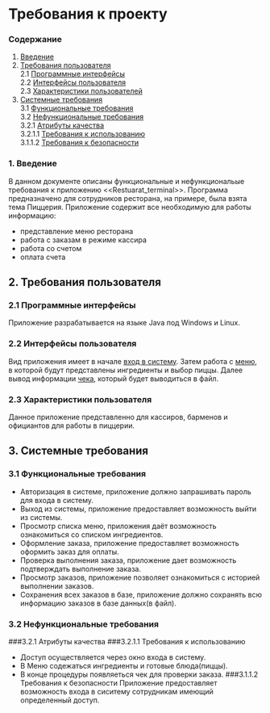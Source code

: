 
# Требования к проекту

### Содержание
1. [Введение](#1)
2. [Требования пользователя](#2) <br>
2.1 [Программные интерфейсы](#2.1) <br>
2.2 [Интерфейсы пользователя](#2.2) <br>
2.3 [Характеристики пользователей](#2.3)<br>
3. [Системные требования](#3)<br>
3.1 [Функциональные требования](#3.1)<br> 
3.2 [Нефункциональные требования](#3.2)<br>
3.2.1 [Атрибуты качества](#3.2.1)<br>
3.2.1.1 [Требования к использованию](#3.2.1.1)<br>
3.1.1.2 [Требования к безопасности](#3.2.1.2)<br>


### 1. Введение <a name="1"></a>
В данном документе описаны функциональные и нефункциональые требования к приложению <<Restuarat_terminal>>.
Программа предназначено для сотрудников ресторана, на примере, была взята тема Пиццерия.
Приложение содержит все необходимую для работы информацию:
* представление меню ресторана
* работа с заказам в режиме кассира
* работа со счетом
* оплата счета

## 2. Требования пользователя <a name="2"></a>

### 2.1 Программные интерфейсы <a name="2.1"></a>
Приложение разрабатывается на языке Java под Windows и Linux.

### 2.2 Интерфейсы пользователя <a name="2.2"></a>
Вид приложения имеет в начале [вход в систему](https://github.com/Evgeniy999/Restaurant_terminal/blob/master/Documentation/mockups/start_work.png). Затем работа с [меню](https://github.com/Evgeniy999/Restaurant_terminal/blob/master/Documentation/mockups/menu.png), в которой будут представлены ингредиенты и выбор пиццы. Далее вывод информации [чека](https://github.com/Evgeniy999/Restaurant_terminal/blob/master/Documentation/mockups/check_list.png), который будет выводиться в файл.

### 2.3 Характеристики пользователя <a name="2.3"></a>
Данное приложение представленно для кассиров, барменов и официантов для работы в пиццерии.

## 3. Системные требования <a name="3"></a>

### 3.1 Функциональные требования <a name="3.1"></a>
* Авторизация в системе, приложение должно запрашивать пароль для входа в систему.
* Выход из системы, приложение предоставляет возможность выйти из системы.
* Просмотр списка меню, приложения даёт возможность ознакомиться со списком ингредиентов.
* Оформление заказа, приложение предоставляет возможность оформить заказ для оплаты.
* Проверка выполнения заказа, приложение дает возможность подтверждать выполнение заказа.
* Просмотр заказов, приложение позволяет ознакомиться с историей выполнении заказов.
* Сохранения всех заказов в базе, приложение должно сохранять всю информацию заказов в базе данных(в файл).

### 3.2 Нефункциональные требования <a name="3.2"></a>
###3.2.1 Атрибуты качества<a name="3.2.1"></a>
###3.2.1.1 Требования к использованию<a name="3.2.1.1"></a>
* Доступ осуществляется через окно входа в систему.
* В Меню содежаться ингредиенты и готовые блюда(пиццы).
* В конце процедуры появляеться чек для проверки заказа.
###3.1.1.2 Требования к безопасности<a name="3.2.1.2"></a>
Приложение предоставляет возможность входа в сиситему сотрудникам имеющий определенный доступ.
